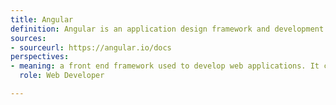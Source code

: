 ```yaml
---
title: Angular
definition: Angular is an application design framework and development platform for creating efficient and sophisticated single-page apps.
sources: 
- sourceurl: https://angular.io/docs
perspectives: 
- meaning: a front end framework used to develop web applications. It competes with React and Vue. It is commonly used in stacks like the MEAN stack
  role: Web Developer

---
```

